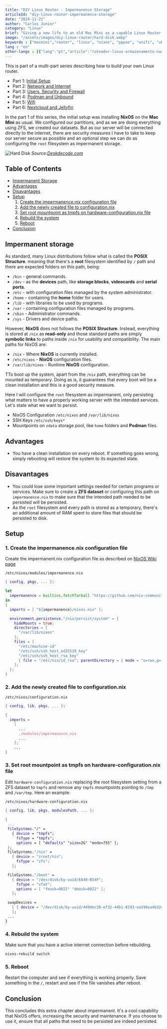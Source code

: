 ```yaml
---
title: "DIY Linux Router - Impermanence Storage"
articleId: "diy-linux-router-impermanence-storage"
date: "2024-11-21"
author: "Carlos Junior"
category: "Linux"
brief: "Giving a new life to an old Mac Mini as a capable Linux Router and homelab. Configuring storage for impermanence."
image: "/assets/images/diy-linux-router/hard-disk.webp"
keywords : ["macmini","router", "linux", "nixos", "pppoe", "unifi", "ubiquiti", "apple", "vlan", "tl-sg108e"]
lang : "en"
other-langs : [{"lang":"pt","article":"roteador-linux-armazenamento-nao-permanente"}]
---
```


This is part of a multi-part series describing how to build your own Linux router.

- Part 1: [Initial Setup](/article/diy-linux-router-part-1-initial-setup)
- Part 2: [Network and Internet](/article/diy-linux-router-part-2-network-and-internet)
- Part 3: [Users, Security and Firewall](/article/diy-linux-router-part-3-users-security-firewall)
- Part 4: [Podman and Unbound](/article/diy-linux-router-part-4-podman-unbound)
- Part 5: [Wifi](/article/diy-linux-router-part-5-wifi)
- Part 6: [Nextcloud and Jellyfin](/article/diy-linux-router-part-6-nextcloud-jellyfin)

In the part 1 of this series, the initial setup was installing **NixOS** on the **Mac Mini** as usual. We configured our partitions, and as we are doing everything using ZFS, we created our datasets. But as our server will be connected directly to the internet, there are security measures I have to take to keep our server secure as possible and an optional step we can do as configuring the `root` filesystem as impermanent storage.

![Hard Disk](/assets/images/diy-linux-router/hard-disk.webp)
*Source:[Deskdecode.com](https://www.deskdecode.com/)*

## Table of Contents

- [Impermanent Storage](#impermanent-storage)
- [Advantages](#advantages)
- [Disavantages](#disavantages)
- [Setup](#setup)
  1. [Create the impermanence.nix configuration file](#1-create-the-impermanencenix-configuration-file)
  2. [Add the newly created file to configuration.nix](#2-add-the-newly-created-file-to-configurationnix)
  3. [Set root mountpoint as tmpfs on hardware-configuration.nix file](#3-set-root-mountpoint-as-tmpfs-on-hardware-configurationnix-file)
  4. [Rebuild the system](#4-rebuild-the-system)
  5. [Reboot](#5-reboot)
- [Conclusion](#conclusion)

## Impermanent storage

As standard, many Linux distributions follow what is called the **POSIX Structure**. meaning that there's a **root** filesystem identified by `/` path and there are expected folders on this path, being:

- `/bin` - general commands.
- `/dev` - as the **devices** path, like **storage blocks**, **videocards** and **serial ports**.
- `/etc` - with configuration files managed by the system administrator.
- `/home` - containing the **home** folder for users.
- `/lib` - with libraries to be used by programs.
- `/var` - containing configuration files managed by programs.
- `/sbin` - Administrator commands.
- `/sys` - Drivers and device paths.

However, **NixOS** does not follows the **POSIX Structure**. Instead, everything is stored at `/nix` as **read-only** and those standard paths are simply **symbolic links** to paths inside `/nix` for usability and compatibility.
The main paths for NixOS are:

- `/nix` - Where **NixOS** is currently installed.
- `/etc/nixos` - **NixOS** configuration files.
- `/var/lib/nixos` - Runtime **NixOS** configuration.

TTo boot up the system, apart from the `/nix` path, everything can be mounted as temporary. Doing as is, it guarantees that every boot will be a clean installation and this is a good security measure.

Here I will configure the `root` filesystem as impermanent, only persisting what matters to have a properly working server with the intended services. Let's state what we want to persist.

- NixOS Configuration `/etc/nixos` and `/var/lib/nixos`
- SSH Keys `/etc/ssh/keys*`
- Mountpoints on `zdata` storage pool, like `home` folders and **Podman** files.

## Advantages

- You have a clean installation on every reboot. If something goes wrong, simply rebooting will restore the system to its expected state.

## Disavantages

- You could lose some important settings needed for certain programs or services. Make sure to create a **ZFS dataset** or configuring this path on `impermanence.nix` to make sure that the intended path needed to be persisted will be persisted.
- As the `root` filesystem and every path is stored as a temporary, there's an additional amount of RAM spent to store files that should be persisted to disk.

## Setup

### 1. Create the impermanence.nix configuration file

Create the impermanent.nix configuration file as described on [NixOS Wiki page](https://nixos.wiki/wiki/Impermanence)

`/etc/nixos/modules/impermanence.nix`

```nix
{ config, pkgs, ... }:

let
  impermanence = builtins.fetchTarball "https://github.com/nix-community/impermanence/archive/master.tar.gz";
in
{
  imports = [ "${impermanence}/nixos.nix" ];

  environment.persistence."/nix/persist/system" = {
    hideMounts = true;
    directories = [
      "/var/lib/nixos"
    ];
    files = [
      "/etc/machine-id"
      "/etc/ssh/ssh_host_ed25519_key"
      "/etc/ssh/ssh_host_rsa_key"
      { file = "/etc/nix/id_rsa"; parentDirectory = { mode = "u=rwx,g=,o="; }; }
    ];
  };
}
```

### 2. Add the newly created file to configuration.nix

`/etc/nixos/configuration.nix`

```nix
{ config, lib, pkgs, ... }:

{
  imports =
    [ 
      ...
      ./modules/impermanence.nix
      ...
    ];
    ...
}
```

### 3. Set root mountpoint as tmpfs on hardware-configuration.nix file

Edit `hardware-configuration.nix` replacing the root filesystem setting from a ZFS dataset to `tmpfs` and remove any `tmpfs` mountpoints pointing to `/tmp` and `/var/tmp`. Here an example:

 `/etc/nixos/hardware-configuration.nix`

 ```nix
 { config, lib, pkgs, modulesPath, ... }:

{
  ...
  fileSystems."/" =
    { device = "tmpfs";
      fsType = "tmpfs";
      options = [ "defaults" "size=2G" "mode=755" ];
  }; 
  fileSystems."/nix" =
    { device = "zroot/nix";
      fsType = "zfs";
    };

  fileSystems."/boot" =
    { device = "/dev/disk/by-uuid/EA49-B54F";
      fsType = "vfat";
      options = [ "fmask=0022" "dmask=0022" ];
    };
 
  swapDevices =
    [ { device = "/dev/disk/by-uuid/449dec38-ef32-44b1-8193-ea19dea4b324"; }
    ];
  ...
}
 ```

### 4. Rebuild the system

Make sure that you have a active internet connection before rebuilding.

```bash
nixos-rebuild switch
```

### 5. Reboot

Restart the computer and see if everything is working properly. Save something in the `/`, restart and see if the file vanishes after reboot.

## Conclusion

This concludes this extra chapter about impermanent. It's a cool capability that NixOS offers, increasing the security and maintenance. If you choose to use it, ensure that all paths that need to be persisted are indeed persisted.
